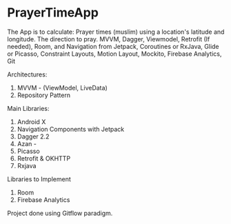 # PrayerTimeApp
The App is to calculate: Prayer times (muslim) using a location's latitude and longitude. The direction to pray. MVVM, Dagger, Viewmodel, Retrofit (If needed), Room, and Navigation from Jetpack, Coroutines or RxJava, Glide or Picasso, Constraint Layouts, Motion Layout, Mockito, Firebase Analytics, Git

Architectures:
  1. MVVM - (ViewModel, LiveData)
  2. Repository Pattern
  
Main Libraries:
  1. Android X
  2. Navigation Components with Jetpack
  3. Dagger 2.2
  4. Azan - 
  5. Picasso
  6. Retrofit & OKHTTP
  7. Rxjava
  
Libraries to Implement
  1. Room
  2. Firebase Analytics
  
  Project done using Gitflow paradigm.
